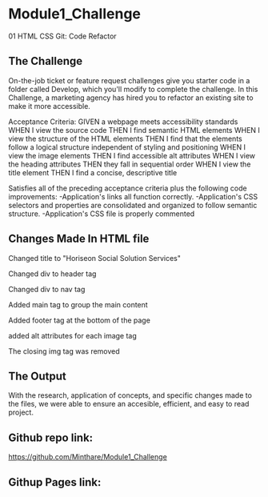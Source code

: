 # Module1_Challenge
01 HTML CSS Git: Code Refactor

## The Challenge 
On-the-job ticket or feature request challenges give you starter code in a folder called Develop, which you'll modify to complete the challenge.
 In this Challenge, a marketing agency has hired you to refactor an existing site to make it more accessible.

Acceptance Criteria:
GIVEN a webpage meets accessibility standards
WHEN I view the source code
THEN I find semantic HTML elements
WHEN I view the structure of the HTML elements
THEN I find that the elements follow a logical structure independent of styling and positioning
WHEN I view the image elements
THEN I find accessible alt attributes
WHEN I view the heading attributes
THEN they fall in sequential order
WHEN I view the title element
THEN I find a concise, descriptive title

Satisfies all of the preceding acceptance criteria plus the following code improvements:
-Application's links all function correctly.
-Application's CSS selectors and properties are consolidated and organized to follow semantic structure.
-Application's CSS file is properly commented

## Changes Made In HTML file

Changed title to "Horiseon Social Solution Services"

Changed div to header tag

Changed div to nav tag 

Added main tag to group the main content

Added footer tag at the bottom of the page

added alt attributes for each image tag

The closing img tag was removed

## The Output
With the research, application of concepts, and specific changes made to the files, we were able to ensure an accesible, efficient, and easy to read project.  

## Github repo link:
https://github.com/Minthare/Module1_Challenge

## Githup Pages link:

